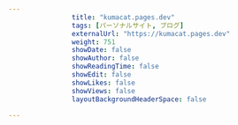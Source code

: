 ---
                title: "kumacat.pages.dev"
                tags: [パーソナルサイト, ブログ]
                externalUrl: "https://kumacat.pages.dev"
                weight: 751
                showDate: false
                showAuthor: false
                showReadingTime: false
                showEdit: false
                showLikes: false
                showViews: false
                layoutBackgroundHeaderSpace: false
                ---

